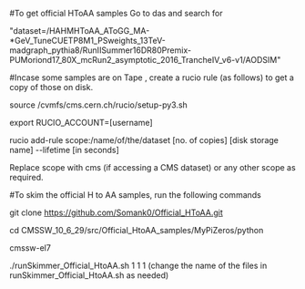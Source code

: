 #To get official HToAA samples
Go to das and search for 

"dataset=/HAHMHToAA_AToGG_MA-*GeV_TuneCUETP8M1_PSweights_13TeV-madgraph_pythia8/RunIISummer16DR80Premix-PUMoriond17_80X_mcRun2_asymptotic_2016_TrancheIV_v6-v1/AODSIM" 

#Incase some samples are on Tape , create a rucio rule (as follows) to get a copy of those on disk.

source /cvmfs/cms.cern.ch/rucio/setup-py3.sh

export RUCIO_ACCOUNT=[username]

rucio add-rule scope:/name/of/the/dataset [no. of copies] [disk storage name] --lifetime [in seconds] 

Replace scope with cms (if accessing a CMS dataset) or any other scope as required.

#To skim the official H to AA samples, run the following commands

git clone https://github.com/Somank0/Official_HToAA.git 

cd CMSSW_10_6_29/src/Official_HtoAA_samples/MyPiZeros/python

cmssw-el7

./runSkimmer_Official_HtoAA.sh 1 1 1  (change the name of the files in runSkimmer_Official_HtoAA.sh as needed)


